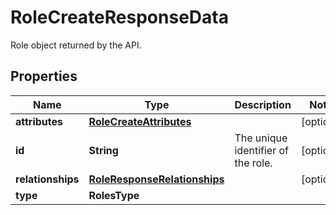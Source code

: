 # RoleCreateResponseData

Role object returned by the API.

## Properties

| Name              | Type                                                          | Description                        | Notes      |
| ----------------- | ------------------------------------------------------------- | ---------------------------------- | ---------- |
| **attributes**    | [**RoleCreateAttributes**](RoleCreateAttributes.md)           |                                    | [optional] |
| **id**            | **String**                                                    | The unique identifier of the role. | [optional] |
| **relationships** | [**RoleResponseRelationships**](RoleResponseRelationships.md) |                                    | [optional] |
| **type**          | **RolesType**                                                 |                                    |
